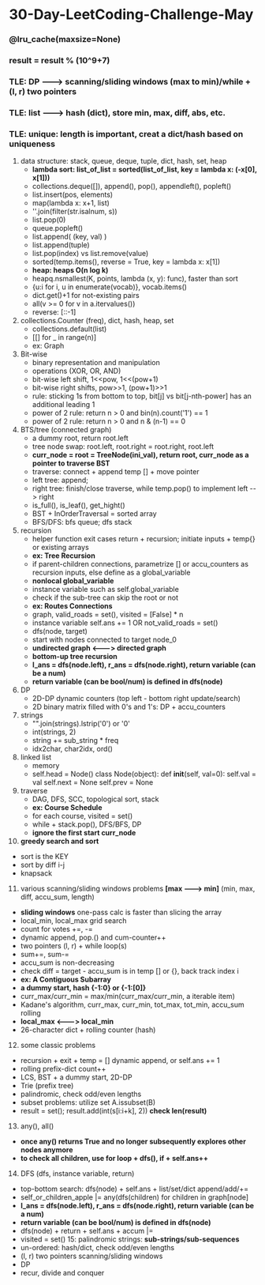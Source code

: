 # 30-Day-LeetCoding-Challenge-May
### @lru_cache(maxsize=None)
### result = result % (10^9+7)
### TLE: DP ---> scanning/sliding windows (max to min)/while + (l, r) two pointers
### TLE: list ---> hash (dict), store min, max, diff, abs, etc.
### TLE: unique: length is important, creat a dict/hash based on uniqueness
1. data structure: stack, queue, deque, tuple, dict, hash, set, heap
   * **lambda sort: list_of_list = sorted(list_of_list, key = lambda x: (-x[0], x[1]))**
   * collections.deque([]), append(), pop(), appendleft(), popleft()
   * list.insert(pos, elements)
   * map(lambda x: x+1, list)
   * ''.join(filter(str.isalnum, s))
   * list.pop(0)
   * queue.popleft()
   * list.append( (key, val) )
   * list.append(tuple)
   * list.pop(index) vs list.remove(value)
   * sorted(temp.items(), reverse = True, key = lambda x: x[1])
   * **heap: heaps O(n log k)**
   * heapq.nsmallest(K, points, lambda (x, y): func), faster than sort
   * {u:i for i, u in enumerate(vocab)}, vocab.items()
   * dict.get()+1 for not-existing pairs
   * all(v >= 0 for v in a.itervalues())
   * reverse: [::-1]
2. collections.Counter (freq), dict, hash, heap, set 
   * collections.default(list)
   * [[] for _ in range(n)]
   * ex: Graph
3. Bit-wise
   * binary representation and manipulation
   * operations (XOR, OR, AND)
   * bit-wise left shift, 1<<pow, 1<<(pow+1)
   * bit-wise right shifts, pow>>1, (pow+1)>>1
   * rule: sticking 1s from bottom to top, bit[j] vs bit[j-nth-power] has an additional leading 1
   * power of 2 rule: return n > 0 and bin(n).count('1') == 1
   * power of 2 rule: return n > 0 and n & (n-1) == 0
4. BTS/tree (connected graph)
   * a dummy root, return root.left
   * tree node swap: root.left, root.right = root.right, root.left
   * **curr_node = root = TreeNode(ini_val), return root, curr_node as a pointer to traverse BST**
   * traverse: connect + append temp [] + move pointer
   * left tree: append; 
   * right tree: finish/close traverse, while temp.pop() to implement left --> right
   * is_full(), is_leaf(), get_hight()
   * BST + InOrderTraversal = sorted array
   * BFS/DFS: bfs queue; dfs stack
5. recursion 
   * helper function exit cases return + recursion; initiate inputs + temp{} or existing arrays
   * **ex: Tree Recursion**
   * if parent-children connections, parametrize [] or accu_counters as recursion inputs, else define as a global_variable
   * **nonlocal global_variable**
   * instance variable such as self.global_variable
   * check if the sub-tree can skip the root or not
   * **ex: Routes Connections**
   * graph, valid_roads = set(), visited = [False] * n
   * instance variable self.ans += 1 OR not_valid_roads = set()
   * dfs(node, target)
   * start with nodes connected to target node_0
   * **undirected graph <---> directed graph**
   * **bottom-up tree recursion**
   * **l_ans = dfs(node.left), r_ans = dfs(node.right), return variable (can be a num)**
   * **return variable (can be bool/num) is defined in dfs(node)**
6. DP
   * 2D-DP dynamic counters (top left - bottom right update/search)
   * 2D binary matrix filled with 0's and 1's: DP + accu_counters
7. strings
   * "".join(strings).lstrip('0') or '0'
   * int(strings, 2)
   * string += sub_string * freq
   * idx2char, char2idx, ord()
8. linked list
   * memory
   * self.head = Node()
   class Node(object):
    def __init__(self, val=0):
        self.val = val
        self.next = None
        self.prev = None
9. traverse
   * DAG, DFS, SCC, topological sort, stack
   * **ex: Course Schedule**
   * for each course, visited = set()
   * while + stack.pop(), DFS/BFS, DP
   * **ignore the first start curr_node**
10. **greedy search and sort**
   * sort is the KEY
   * sort by diff i-j
   * knapsack
11. various scanning/sliding windows problems **[max ---> min]** (min, max, diff, accu_sum, length)
   * **sliding windows** one-pass calc is faster than slicing the array
   * local_min, local_max grid search
   * count for votes +=, -=
   * dynamic append, pop.() and cum-counter++
   * two pointers (l, r) + while loop(s)
   * sum+=, sum-=
   * accu_sum is non-decreasing
   * check diff = target - accu_sum is in temp [] or {}, back track index i
   * **ex: A Contiguous Subarray**
   * **a dummy start, hash {-1:0} or {-1:[0]}**
   * curr_max/curr_min = max/min(curr_max/curr_min, a iterable item)
   * Kadane's algorithm, curr_max, curr_min, tot_max, tot_min, accu_sum rolling
   * **local_max <---> local_min**
   * 26-character dict + rolling counter (hash)
12. some classic problems
   * recursion + exit + temp = [] dynamic append, or self.ans += 1
   * rolling prefix-dict count++
   * LCS, BST + a dummy start, 2D-DP
   * Trie (prefix tree)
   * palindromic, check odd/even lengths
   * subset problems: utilize set A.issubset(B)
   * result = set(); result.add(int(s[i:i+k], 2)) **check len(result)**
13. any(), all()
   * **once any() returns True and no longer subsequently explores other nodes anymore**
   * **to check all children, use for loop + dfs(), if + self.ans++**
14. DFS (dfs, instance variable, return)
   * top-bottom search: dfs(node) + self.ans + list/set/dict append/add/+=
   * self_or_children_apple |= any(dfs(children) for children in graph[node]
   * **l_ans = dfs(node.left), r_ans = dfs(node.right), return variable (can be a num)**
   * **return variable (can be bool/num) is defined in dfs(node)**
   * dfs(node) + return + self.ans + accum |=
   * visited = set()
15: palindromic strings: **sub-strings/sub-sequences**
   * un-ordered: hash/dict, check odd/even lengths
   * (l, r) two pointers scanning/sliding windows
   * DP
   * recur, divide and conquer
   
   
   
   
   
   





